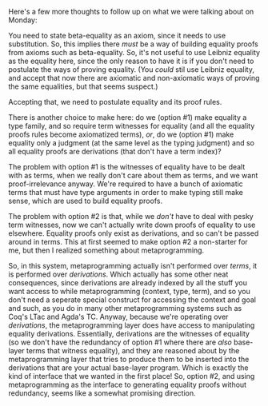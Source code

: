 Here's a few more thoughts to follow up on what we were talking about on Monday:

You need to state beta-equality as an axiom, since it needs to use substitution.
So, this implies there _must_ be a way of building equality proofs from axioms such as beta-equality.
So, it's not useful to use Leibniz equality as the equality here, since the only reason to have it is if you don't need to postulate the ways of proving equality.
(You _could_ stil use Leibniz equality, and accept that now there are axiomatic and non-axiomatic ways of proving the same equalities, but that seems suspect.)

Accepting that, we need to postulate equality and its proof rules.

There is another choice to make here: do we (option #1) make equality a type family, and so require term witnesses for equality (and all the equality proofs rules become axiomatized terms), _or_, do we (option #1) make equality only a judgment (at the same level as the typing judgment) and so all equality proofs are derivations (that don't have a term index)?

The problem with option #1 is the witnesses of equality have to be dealt with as terms, when we really don't care about them as terms, and we want proof-irrelevance anyway.
We're required to have a bunch of axiomatic terms that must have type arguments in order to make typing still make sense, which are used to build equality proofs.

The problem with option #2 is that, while we _don't_ have to deal with pesky term witnesses, now we can't actually write down proofs of equality to use elsewhere.
Equality proofs only exist as derivations, and so can't be passed around in terms.
This at first seemed to make option #2 a non-starter for me, but then I realized something about metaprogramming.

So, in this system, metaprogramming actually isn't performed over _terms_, it is performed over _derivations_.
Which actually has some other neat consequences, since derivations are already indexed by all the stuff you want access to while metaprogramming (context, type, term), and so you don't need a seperate special construct for accessing the context and goal and such, as you do in many other metaprogramming systems such as Coq's LTac and Agda's TC.
Anyway, because we're operating over _derivations_, the metaprogramming layer does have access to manipulating equality derivations.
Essentially, derivations are the witnesses of equality (so we don't have the redundancy of option #1 where there are _also_ base-layer terms that witness equality), and they are reasoned about by the metaprogramming layer that tries to produce them to be inserted into the derivations that are your actual base-layer program.
Which is exactly the kind of interface that we wanted in the first place!
So, option #2, and using metaprogramming as the interface to generating equality proofs without redundancy, seems like a somewhat promising direction.

